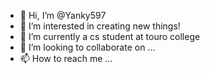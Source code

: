 - 👋 Hi, I’m @Yanky597
- 👀 I’m interested in creating new things!
- 🌱 I’m currently a cs student at touro college
- 💞️ I’m looking to collaborate on ...
- 📫 How to reach me ...

<!---
Yanky597/Yanky597 is a ✨ special ✨ repository because its `README.md` (this file) appears on your GitHub profile.
You can click the Preview link to take a look at your changes.
--->
